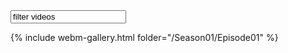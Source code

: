 <input type="text" name="filter" id="filter" value="filter videos" aria-label="filter videos">

{% include webm-gallery.html folder="/Season01/Episode01" %}

<script
  async
  src="https://cdn.jsdelivr.net/npm/vanilla-lazyload/dist/lazyload.min.js"
></script>
